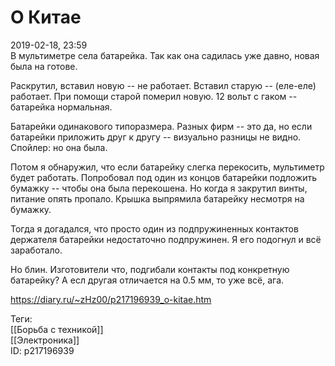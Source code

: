 О Китае
========

   
 2019-02-18, 23:59   
  В мультиметре села батарейка. Так как она садилась уже давно, новая была на готове.   
   
 Раскрутил, вставил новую -- не работает. Вставил старую -- (еле-еле) работает. При помощи старой померил новую. 12 вольт с гаком -- батарейка нормальная.   
   
 Батарейки одинакового типоразмера. Разных фирм -- это да, но если батарейки приложить друг к другу -- визуально разницы не видно.  Спойлер: но она была.    
   
 Потом я обнаружил, что если батарейку слегка перекосить, мультиметр будет работать. Попробовал под один из концов батарейки подложить бумажку -- чтобы она была перекошена. Но когда я закрутил винты, питание опять пропало. Крышка выпрямила батарейку несмотря на бумажку.   
   
 Тогда я догадался, что просто один из подпружиненных контактов держателя батарейки недостаточно подпружинен. Я его подогнул и всё заработало.   
   
 Но блин. Изготовители что, подгибали контакты под конкретную батарейку? А есл другая отличается на 0.5 мм, то уже всё, ага.   
    
 <https://diary.ru/~zHz00/p217196939_o-kitae.htm>   
   
 Теги:   
 [[Борьба с техникой]]   
 [[Электроника]]   
 ID: p217196939